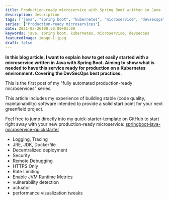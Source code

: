 ```yaml
---
title: Production-ready microservice with Spring Boot written in Java
description: description
tags: ["java", "spring boot", "kubernetes", "microservice", "devsecops"]
series: ["Production-ready microservices"]
date: 2021-02-26T00:30:00+01:00
keywords: java, spring boot, kubernetes, microservice, devsecops
featuredImage: image-1.jpeg
draft: false
---
```


**In this blog article, I want to explain how to get easily started with a microservice written in Java with Spring Boot. Aiming to show what is needed to have this service ready for production on a Kubernetes environment. Covering the DevSecOps best practices.**

This is the first post of my "fully automated production-ready microservices" series.

This article includes my experience of building stable (code quality, maintainability) software intended to provide a solid start point for your next greenfield project.

Feel free to jump directly into my quick-starter-template on GitHub to start right away with your new production-ready microservice: [springboot-java-microservice-quickstarter](https://github.com/botscripter/springboot-java-microservice-quickstarter)

* Logging, Tracing
* JRE, JDK, Dockerfile
* Decentralized deployment
* Security
* Remote Debugging
* HTTPS Only
* Rate Limiting
* Enable JVM Runtime Metrics
* vulnerability detection
* actuator
* performance visualization tweaks